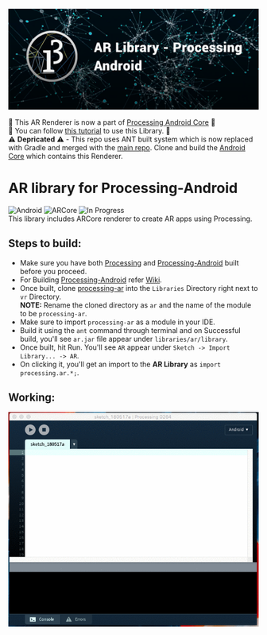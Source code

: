 ![Image](imgs/bg_1.png)

:tada: This AR Renderer is now a part of [Processing Android Core](https://github.com/processing/processing-android) :tada: <br>
:tada: You can follow [this tutorial](https://android.processing.org/tutorials/ar_intro/index.html) to use this Library. :tada:<br>
:warning: <b>Depricated</b> :warning: - This repo uses ANT built system which is now replaced with Gradle and merged with the [main repo](https://github.com/processing/processing-android). Clone and build the [Android Core](https://github.com/processing/processing-android) which contains this Renderer.

# AR library for Processing-Android

![Android](https://img.shields.io/badge/platform-Android-green.svg?longCache=true&style=for-the-badge)   ![ARCore](https://img.shields.io/badge/ARCore-v1.2.0-blue.svg?longCache=true&style=for-the-badge)   ![In Progress](https://img.shields.io/badge/in--progress-true-green.svg?longCache=true&style=for-the-badge) <br />
This library includes ARCore renderer to create AR apps using Processing.

## Steps to build:
* Make sure you have both [Processing](https://github.com/processing/processing) and [Processing-Android](https://github.com/processing/processing-android) built before you proceed. <br />
* For Building [Processing-Android](https://github.com/processing/processing-android) refer [Wiki](https://github.com/processing/processing-android/wiki/Building-Processing-for-Android). <br />
* Once built, clone [processing-ar](https://github.com/SyamSundarKirubakaran/processing-ar) into the `Libraries` Directory right next to `vr` Directory. <br />
<b>NOTE:</b> Rename the cloned directory as `ar` and the name of the module to be `processing-ar`. <br />
* Make sure to import `processing-ar` as a module in your IDE. <br />
* Build it using the `ant` command through terminal and on Successful build, you'll see `ar.jar` file appear under `libraries/ar/library`. <br />
* Once built, hit Run. You'll see `AR` appear under `Sketch -> Import Library... -> AR`. <br />
* On clicking it, you'll get an import to the <b>AR Library</b> as `import processing.ar.*;`. <br />

## Working:
<p align="center">
  <img src="imgs/init_1.gif">
</p>